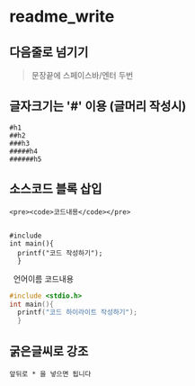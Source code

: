 # readme_write

## 다음줄로 넘기기    
> 문장끝에 스페이스바/엔터 두번

## 글자크기는 '#' 이용 (글머리 작성시)
```
#h1
##h2
###h3
#####h4
######h5
```
## 소스코드 블록 삽입    
``` <pre><code>코드내용</code></pre> ```          
<pre><code>
#include<stdio.h>
int main(){
  printf("코드 작성하기");
  }
</code></pre>   
``` ```언어이름 코드내용 ``` ```
```c
#include <stdio.h>
int main(){
  printf("코드 하이라이트 작성하기");
  }
```
  
## 굵은글씨로 강조      
``` 앞뒤로 * 을 넣으면 됩니다 ```    
